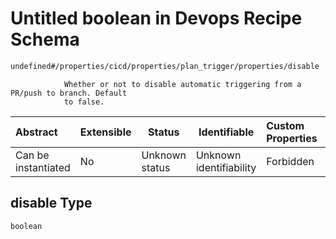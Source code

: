 # Untitled boolean in Devops Recipe Schema

```txt
undefined#/properties/cicd/properties/plan_trigger/properties/disable
```

                Whether or not to disable automatic triggering from a PR/push to branch. Default
                to false.


| Abstract            | Extensible | Status         | Identifiable            | Custom Properties | Additional Properties | Access Restrictions | Defined In                                                                                                    |
| :------------------ | ---------- | -------------- | ----------------------- | :---------------- | --------------------- | ------------------- | ------------------------------------------------------------------------------------------------------------- |
| Can be instantiated | No         | Unknown status | Unknown identifiability | Forbidden         | Allowed               | none                | [devops.schema.json\*](../../../../../../../../../../tmp/182028425/devops.schema.json "open original schema") |

## disable Type

`boolean`
